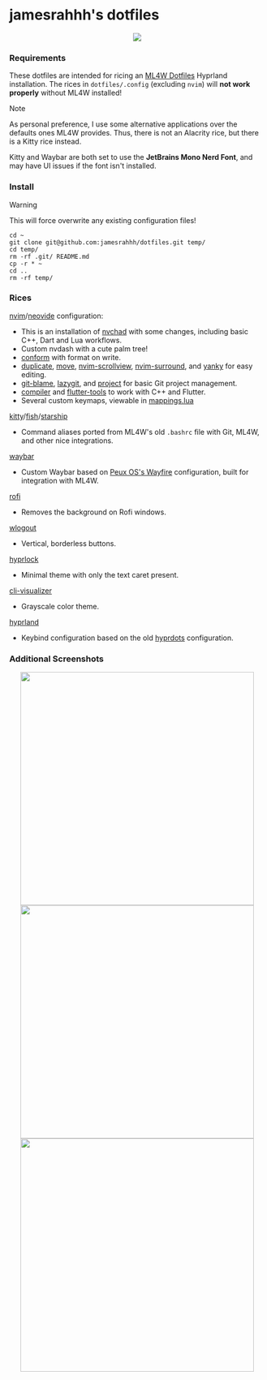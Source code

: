 # jamesrahhh's dotfiles

<p align="center">
  <img src="https://github.com/user-attachments/assets/974d3b89-7748-4086-84c8-aee10b235b15">
</p>

### Requirements

These dotfiles are intended for ricing an [ML4W Dotfiles](https://github.com/mylinuxforwork/dotfiles) Hyprland installation. The rices in `dotfiles/.config` (excluding `nvim`) will **not work properly** without ML4W installed!

> [!NOTE]
> As personal preference, I use some alternative applications over the defaults ones ML4W provides. Thus, there is not an Alacrity rice, but there is a Kitty rice instead.

Kitty and Waybar are both set to use the **JetBrains Mono Nerd Font**, and may have UI issues if the font isn't installed.

### Install

> [!WARNING]
> This will force overwrite any existing configuration files!

```
cd ~
git clone git@github.com:jamesrahhh/dotfiles.git temp/
cd temp/
rm -rf .git/ README.md
cp -r * ~
cd ..
rm -rf temp/
```

### Rices

[nvim](https://neovim.io/)/[neovide](https://neovide.dev/) configuration:
  
- This is an installation of [nvchad](https://nvchad.com/) with some changes, including basic C++, Dart and Lua workflows.
- Custom nvdash with a cute palm tree!
- [conform](https://github.com/stevearc/conform.nvim) with format on write.
- [duplicate](https://github.com/hinell/duplicate.nvim), [move](https://github.com/fedepujol/move.nvim), [nvim-scrollview](https://github.com/dstein64/nvim-scrollview), [nvim-surround](https://github.com/kylechui/nvim-surround), and [yanky](https://github.com/gbprod/yanky.nvim) for easy editing.
- [git-blame](https://github.com/f-person/git-blame.nvim), [lazygit](https://github.com/kdheepak/lazygit.nvim), and [project](https://github.com/ahmedkhalf/project.nvim) for basic Git project management.
- [compiler](https://github.com/Zeioth/compiler.nvim) and [flutter-tools](https://github.com/nvim-flutter/flutter-tools.nvim) to work with C++ and Flutter.
- Several custom keymaps, viewable in [mappings.lua](https://github.com/jamesrahhh/dotfiles/blob/main/dotfiles/.config/nvim/lua/mappings.lua)

[kitty](https://sw.kovidgoyal.net/kitty/)/[fish](https://fishshell.com/)/[starship](https://starship.rs/)

- Command aliases ported from ML4W's old `.bashrc` file with Git, ML4W, and other nice integrations.

[waybar](https://github.com/Alexays/Waybar)

- Custom Waybar based on [Peux OS's Wayfire](https://github.com/DN-debug/waybar-examples) configuration, built for integration with ML4W.

[rofi](https://github.com/davatorium/rofi)

- Removes the background on Rofi windows.

[wlogout](https://github.com/ArtsyMacaw/wlogout)

- Vertical, borderless buttons.

[hyprlock](https://github.com/hyprwm/hyprlock)

- Minimal theme with only the text caret present.

[cli-visualizer](https://github.com/dpayne/cli-visualizer)

- Grayscale color theme.

[hyprland](https://hyprland.org/)

- Keybind configuration based on the old [hyprdots](https://github.com/prasanthrangan/hyprdots) configuration.

### Additional Screenshots

<p align="center">
  <img width="460" src="https://github.com/user-attachments/assets/6555efb7-f7c1-4742-bfce-5d03ddc7422b">
  <img width="460" src="https://github.com/user-attachments/assets/52ade8fc-e454-4958-8e5b-1966b4cceb1f">
  <img width="460" src="https://github.com/user-attachments/assets/69037fdd-a878-4fc5-934e-9411b8b282eb">
</p>
